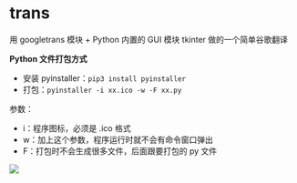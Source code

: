 # trans

用 googletrans 模块 + Python 内置的 GUI 模块 tkinter 做的一个简单谷歌翻译

**Python 文件打包方式**

- 安装 pyinstaller：`pip3 install pyinstaller`
- 打包：`pyinstaller -i xx.ico -w -F xx.py`

参数：
- i：程序图标，必须是 .ico 格式
- w：加上这个参数，程序运行时就不会有命令窗口弹出
- F：打包时不会生成很多文件，后面跟要打包的 py 文件

![](https://raw.githubusercontent.com/hj1933/img/master/iimg/12.gif)

